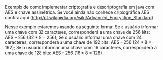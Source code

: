 Exemplo de como implementar criptografia e descriptografia em java com AES e chave assimétrica. Se você ainda não conhece criptográfica AES confira aqui (http://pt.wikipedia.org/wiki/Advanced_Encryption_Standard)

Nesse exemplo estaremos usando da seguinte forma:
Se o usuário informar uma chave com 32 caracteres, corresponderá a uma chave de 256 bits: AES – 256 (32 * 8 = 256);
Se o usuário informar uma chave com 24 caracteres, corresponderá a uma chave de 192 bits: AES – 256 (24 * 8 = 192);
Se o usuário informar uma chave com 16 caracteres, corresponderá a uma chave de 128 bits: AES – 256 (16 * 8 = 128).
